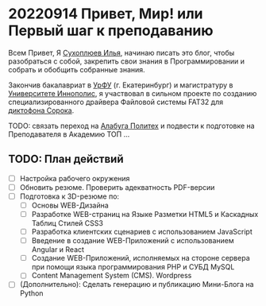 # 20220914 Привет, Мир! или Первый шаг к преподаванию

Всем Привет, Я [Сухоплюев Илья](/cv/), начинаю писать это блог, чтобы разобраться
с собой, закрепить свои знания в Программировании и собрать и обобщить собранные
знания.

Закончив бакалавриат в [УрФУ](https://urfu.ru/ru/) (г. Екатеринбург) и магистратуру
в [Университете Иннополис](https://innopolis.university/), я участвовал в сильном
проекте по созданию специализированного драйвера Файловой системы FAT32 для
[диктофона Сорока](https://www.labi2.ru/produkciya/miniatyurnye-diktofony/).

TODO: связать переход на [Алабуга Политех](https://alabuga-polytech.ru/)
и подвести к подготовке на Преподавателя в Академию ТОП ...


## TODO: План действий

- [ ] Настройка рабочего окружения
- [ ] Обновить резюме. Проверить адекватность PDF-версии
- [ ] Подготовка к 3D-резюме по:
    - [ ] Основы WEB-Дизайна
    - [ ] Разработке WEB-страниц на Языке Разметки HTML5 и Каскадных Таблиц Стилей CSS3
    - [ ] Разработка клиентских сценариев с использованием JavaScript
    - [ ] Введение в создание WEB-Приложений с использованием Angular и React
    - [ ] Создание WEB-Приложений, исполняемых на стороне сервера при помощи
          языка программирования PHP и СУБД MySQL
    - [ ] Content Management System (CMS). Wordpress
- [ ] (Дополнительно): Сделать генерацию и публикацию Мини-Блога на Python
